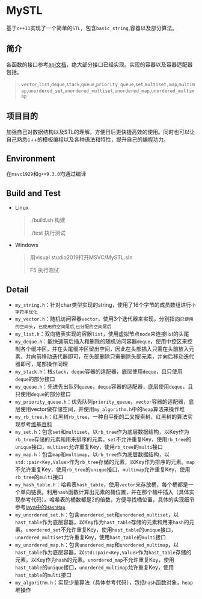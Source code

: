 # MySTL

基于`c++11`实现了一个简单的`STL`，包含`basic_string`,容器以及部分算法。

## 简介


各函数的接口参考[api文档](https://www.apiref.com/cpp-zh/index.html)，绝大部分接口已经实现。实现的容器以及容器适配器包括。

> `vector`,`list`,`deque`,`stack`,`queue`,`priority_queue`,`set`,`multiset,map`,`multimap`,`unordered_set`,`unordered_multiset`,`unordered_map`,`unordered_multimap`

## 项目目的

加强自己对数据结构以及STL的理解，方便日后更快捷高效的使用。同时也可以让自己熟悉c++的模板编程以及各种语法和特性，提升自己的编程功力。

## Environment

在`msvc1929`和`g++9.3.0`均通过编译

## Build and Test

* Linux

  >./build.sh 构建
  >
  >./test 执行测试

* Windows

  > 用visual studio2019打开MSVC/MySTL.sln
  >
  > F5 执行测试

## Detail

* `my_string.h`：针对char类型实现的string，使用了16个字节的成员数组进行`小字符串优化`
* `my_vector.h`：随机访问容器`vector`，使用3个迭代器来实现，分别指向`已使用的空间头`，`已使用的空间尾后`,`已分配的空间尾后`
* `my_list.h`：双向链表实现的容器`list`，使用虚拟节点`node`来连接list的头尾
* `my_deque.h`：能快速前后插入和删除的随机访问容器`deque`，使用中控区来控制各个缓冲区，并在头尾缓冲区留出空间，因此在头部插入只需在头前放入元素，并向前移动迭代器即可，在头部删除只需删除头部元素，并向后移动迭代器即可，尾部操作同理
* `my_stack.h`：栈`stack`，`deque`容器的适配器，底层使用`deque`，且只使用`deque`的部分接口
* `my_queue.h`：先进先出队列`queue`，`deque`容器的适配器，底层使用`deque`，且只使用`deque`的部分接口
* `my_priority_queue.h`：优先队列`priority_queue`，`vector`容器的适配器，底层使用vector做存储空间，并使用`my_algorithm.h`中的`heap`算法来操作堆
* `my_rb_tree.h`：红黑树`rb_tree`，一种自平衡的二叉搜索树，红黑树的算法实现参考[维基百科](https://zh.wikipedia.org/wiki/%E7%BA%A2%E9%BB%91%E6%A0%91)
* `my_set.h`：包含`set`和`multiset`，以`rb_tree`作为底层数据结构，以Key作为`rb_tree`存储的元素和用来排序的元素。`set`不允许重复Key，使用`rb_tree`的`unique`接口，`multiset`允许重复Key，使用`rb_tree`的`multi`接口
* `my_map.h`：包含`map`和`multimap`，以`rb_tree`作为底层数据结构，以`std::pair<Key,Value>`作为`rb_tree`存储的元素，以Key作为排序的元素。`map`不允许重复Key，使用`rb_tree`的`unique`接口，`multimap`允许重复Key，使用`rb_tree`的`multi`接口
* `my_hash_table.h`：哈希表`hash_table`，使用`vector`来存放桶，每个桶都是一个单向链表。利用`hash`函数计算出元素的桶位置，并在那个桶中插入（具体实现参考代码）。哈希表的桶数都是2的倍数，方便寻找桶位置，具体的实现细节参考[java中的`HashMap`](https://www.zhihu.com/question/422840340)
* `my_unordered_set.h`：包含`unordered_set`和`unordered_multiset`，以`hast_table`作为底层容器，以Key作为`hast_table`存储的元素和用来`hash`的元素。`unordered_set`不允许重复Key，使用`hast_table`的`unique`接口，`unordered_multiset`允许重复Key，使用`hast_table`的`multi`接口
* `my_unordered_map.h`：包含`unordered_map`和`unordered_multimap`，以`hast_table`作为底层容器，以`std::pair<Key,Value>`作为`hast_table`存储的元素，以Key作为`hash`的元素。`unordered_map`不允许重复Key，使用`hast_table`的`unique`接口，`unordered_multimap`允许重复Key，使用`hast_table`的`multi`接口
* `my_algorithm.h`：实现少量算法（具体参考代码），包括`hash`函数对象，`heap`堆操作


